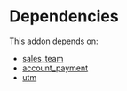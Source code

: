 # Dependencies

This addon depends on:

- [sales_team](../../odoo-bringout-oca-ocb-sales_team)
- [account_payment](../../odoo-bringout-oca-ocb-account_payment)
- [utm](../../odoo-bringout-oca-ocb-utm)
